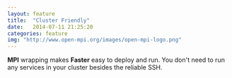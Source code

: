 ```yaml
---
layout: feature
title:  "Cluster Friendly"
date:   2014-07-11 21:25:20
categories: feature
img: "http://www.open-mpi.org/images/open-mpi-logo.png"
---
```

__MPI__ wrapping makes __Faster__ easy to deploy and run. You don't need to run any services in your cluster besides the reliable SSH.
